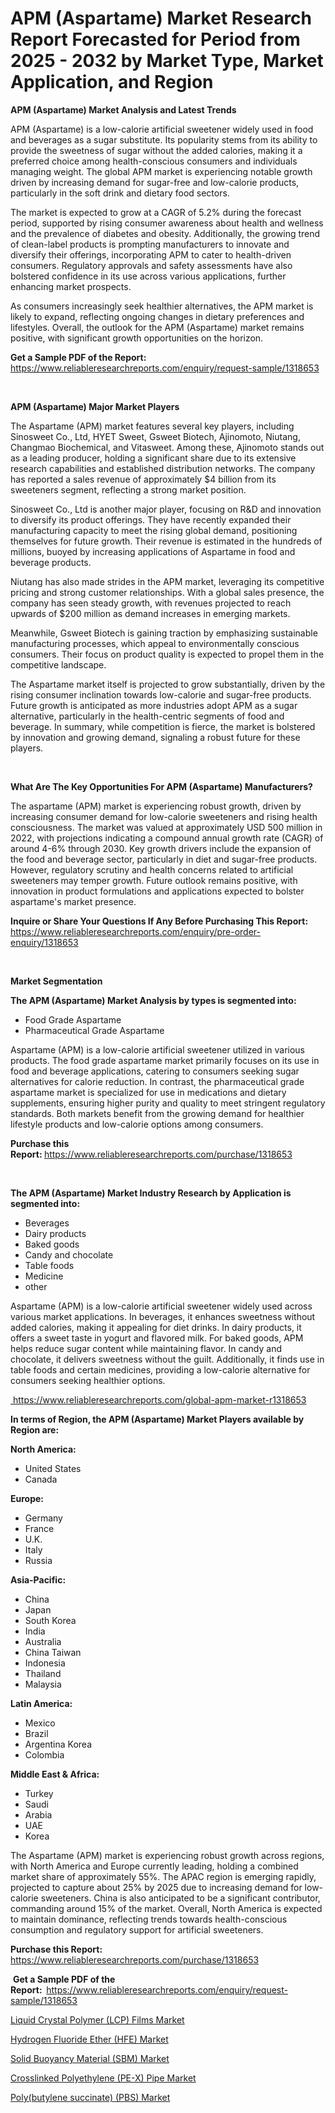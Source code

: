 <p><h1>APM (Aspartame) Market Research Report Forecasted for Period from 2025 -  2032 by Market Type, Market Application, and Region</h1></p><p><strong>APM (Aspartame) Market Analysis and Latest Trends</strong></p>
<p><p>APM (Aspartame) is a low-calorie artificial sweetener widely used in food and beverages as a sugar substitute. Its popularity stems from its ability to provide the sweetness of sugar without the added calories, making it a preferred choice among health-conscious consumers and individuals managing weight. The global APM market is experiencing notable growth driven by increasing demand for sugar-free and low-calorie products, particularly in the soft drink and dietary food sectors.</p><p>The market is expected to grow at a CAGR of 5.2% during the forecast period, supported by rising consumer awareness about health and wellness and the prevalence of diabetes and obesity. Additionally, the growing trend of clean-label products is prompting manufacturers to innovate and diversify their offerings, incorporating APM to cater to health-driven consumers. Regulatory approvals and safety assessments have also bolstered confidence in its use across various applications, further enhancing market prospects. </p><p>As consumers increasingly seek healthier alternatives, the APM market is likely to expand, reflecting ongoing changes in dietary preferences and lifestyles. Overall, the outlook for the APM (Aspartame) market remains positive, with significant growth opportunities on the horizon.</p></p>
<p><strong>Get a Sample PDF of the Report:&nbsp;</strong> <a href="https://www.reliableresearchreports.com/enquiry/request-sample/1318653?utm_campaign=7&utm_medium=2&utm_source=Github&utm_content=ia&utm_term=05022025&utm_id=apm-aspartame">https://www.reliableresearchreports.com/enquiry/request-sample/1318653</a></p>
<p>&nbsp;</p>
<p><strong>APM (Aspartame) Major Market Players</strong></p>
<p><p>The Aspartame (APM) market features several key players, including Sinosweet Co., Ltd, HYET Sweet, Gsweet Biotech, Ajinomoto, Niutang, Changmao Biochemical, and Vitasweet. Among these, Ajinomoto stands out as a leading producer, holding a significant share due to its extensive research capabilities and established distribution networks. The company has reported a sales revenue of approximately $4 billion from its sweeteners segment, reflecting a strong market position.</p><p>Sinosweet Co., Ltd is another major player, focusing on R&D and innovation to diversify its product offerings. They have recently expanded their manufacturing capacity to meet the rising global demand, positioning themselves for future growth. Their revenue is estimated in the hundreds of millions, buoyed by increasing applications of Aspartame in food and beverage products.</p><p>Niutang has also made strides in the APM market, leveraging its competitive pricing and strong customer relationships. With a global sales presence, the company has seen steady growth, with revenues projected to reach upwards of $200 million as demand increases in emerging markets.</p><p>Meanwhile, Gsweet Biotech is gaining traction by emphasizing sustainable manufacturing processes, which appeal to environmentally conscious consumers. Their focus on product quality is expected to propel them in the competitive landscape.</p><p>The Aspartame market itself is projected to grow substantially, driven by the rising consumer inclination towards low-calorie and sugar-free products. Future growth is anticipated as more industries adopt APM as a sugar alternative, particularly in the health-centric segments of food and beverage. In summary, while competition is fierce, the market is bolstered by innovation and growing demand, signaling a robust future for these players.</p></p>
<p>&nbsp;</p>
<p><strong>What Are The Key Opportunities For APM (Aspartame) Manufacturers?</strong></p>
<p><p>The aspartame (APM) market is experiencing robust growth, driven by increasing consumer demand for low-calorie sweeteners and rising health consciousness. The market was valued at approximately USD 500 million in 2022, with projections indicating a compound annual growth rate (CAGR) of around 4-6% through 2030. Key growth drivers include the expansion of the food and beverage sector, particularly in diet and sugar-free products. However, regulatory scrutiny and health concerns related to artificial sweeteners may temper growth. Future outlook remains positive, with innovation in product formulations and applications expected to bolster aspartame's market presence.</p></p>
<p><strong>Inquire or Share Your Questions If Any Before Purchasing This Report:</strong> <a href="https://www.reliableresearchreports.com/enquiry/pre-order-enquiry/1318653?utm_campaign=7&utm_medium=2&utm_source=Github&utm_content=ia&utm_term=05022025&utm_id=apm-aspartame">https://www.reliableresearchreports.com/enquiry/pre-order-enquiry/1318653</a></p>
<p>&nbsp;</p>
<p><strong>Market Segmentation</strong></p>
<p><strong>The APM (Aspartame) Market Analysis by types is segmented into:</strong></p>
<p><ul><li>Food Grade Aspartame</li><li>Pharmaceutical Grade Aspartame</li></ul></p>
<p><p>Aspartame (APM) is a low-calorie artificial sweetener utilized in various products. The food grade aspartame market primarily focuses on its use in food and beverage applications, catering to consumers seeking sugar alternatives for calorie reduction. In contrast, the pharmaceutical grade aspartame market is specialized for use in medications and dietary supplements, ensuring higher purity and quality to meet stringent regulatory standards. Both markets benefit from the growing demand for healthier lifestyle products and low-calorie options among consumers.</p></p>
<p><strong>Purchase this Report:&nbsp;</strong><a href="https://www.reliableresearchreports.com/purchase/1318653?utm_campaign=7&utm_medium=2&utm_source=Github&utm_content=ia&utm_term=05022025&utm_id=apm-aspartame">https://www.reliableresearchreports.com/purchase/1318653</a></p>
<p>&nbsp;</p>
<p><strong>The APM (Aspartame) Market Industry Research by Application is segmented into:</strong></p>
<p><ul><li>Beverages</li><li>Dairy products</li><li>Baked goods</li><li>Candy and chocolate</li><li>Table foods</li><li>Medicine</li><li>other</li></ul></p>
<p><p>Aspartame (APM) is a low-calorie artificial sweetener widely used across various market applications. In beverages, it enhances sweetness without added calories, making it appealing for diet drinks. In dairy products, it offers a sweet taste in yogurt and flavored milk. For baked goods, APM helps reduce sugar content while maintaining flavor. In candy and chocolate, it delivers sweetness without the guilt. Additionally, it finds use in table foods and certain medicines, providing a low-calorie alternative for consumers seeking healthier options.</p></p>
<p><a href="https://www.reliableresearchreports.com/global-apm-market-r1318653?utm_campaign=7&utm_medium=2&utm_source=Github&utm_content=ia&utm_term=05022025&utm_id=apm-aspartame">&nbsp;https://www.reliableresearchreports.com/global-apm-market-r1318653</a></p>
<p><strong>In terms of Region, the APM (Aspartame) Market Players available by Region are:</strong></p>
<p>
    <p> <strong> North America: </strong>
        <ul>
            <li>United States</li>
            <li>Canada</li>
        </ul>
        </p> 
    <p> <strong> Europe: </strong>
        <ul>
            <li>Germany</li>
            <li>France</li>
            <li>U.K.</li>
            <li>Italy</li>
            <li>Russia</li>
        </ul>
        </p> 
    <p> <strong> Asia-Pacific: </strong>
        <ul>
            <li>China</li>
            <li>Japan</li>
            <li>South Korea</li>
            <li>India</li>
            <li>Australia</li>
            <li>China Taiwan</li>
            <li>Indonesia</li>
            <li>Thailand</li>
            <li>Malaysia</li>
        </ul>
        </p> 
    <p> <strong> Latin America: </strong>
        <ul>
            <li>Mexico</li>
            <li>Brazil</li>
            <li>Argentina Korea</li>
            <li>Colombia</li>
        </ul>
        </p> 
    <p> <strong> Middle East & Africa: </strong>
        <ul>
            <li>Turkey</li>
            <li>Saudi</li>
            <li>Arabia</li>
            <li>UAE</li>
            <li>Korea</li>
        </ul>
    </p>
    </p>
<p><p>The Aspartame (APM) market is experiencing robust growth across regions, with North America and Europe currently leading, holding a combined market share of approximately 55%. The APAC region is emerging rapidly, projected to capture about 25% by 2025 due to increasing demand for low-calorie sweeteners. China is also anticipated to be a significant contributor, commanding around 15% of the market. Overall, North America is expected to maintain dominance, reflecting trends towards health-conscious consumption and regulatory support for artificial sweeteners.</p></p>
<p><strong>Purchase this Report: </strong><a href="https://www.reliableresearchreports.com/purchase/1318653?utm_campaign=7&utm_medium=2&utm_source=Github&utm_content=ia&utm_term=05022025&utm_id=apm-aspartame">https://www.reliableresearchreports.com/purchase/1318653</a></p>
<p>&nbsp;<strong>Get a Sample PDF of the Report:&nbsp;&nbsp;</strong><a href="https://www.reliableresearchreports.com/enquiry/request-sample/1318653?utm_campaign=7&utm_medium=2&utm_source=Github&utm_content=ia&utm_term=05022025&utm_id=apm-aspartame">https://www.reliableresearchreports.com/enquiry/request-sample/1318653</a></p>
<p><strong></strong></p>
<p><p><a href="https://github.com/oliveroste6/Market-Research-Report-List-1/blob/main/liquid-crystal-polymer-lcp-films-market.md?utm_campaign=7&utm_medium=2&utm_source=Github&utm_content=ia&utm_term=05022025&utm_id=apm-aspartame">Liquid Crystal Polymer (LCP) Films Market</a></p><p><a href="https://github.com/carendesrochers299/Market-Research-Report-List-1/blob/main/hydrogen-fluoride-ether-hfe-market.md?utm_campaign=7&utm_medium=2&utm_source=Github&utm_content=ia&utm_term=05022025&utm_id=apm-aspartame">Hydrogen Fluoride Ether (HFE) Market</a></p><p><a href="https://github.com/hannajuana198484/Market-Research-Report-List-1/blob/main/solid-buoyancy-material-sbm-market.md?utm_campaign=7&utm_medium=2&utm_source=Github&utm_content=ia&utm_term=05022025&utm_id=apm-aspartame">Solid Buoyancy Material (SBM) Market</a></p><p><a href="https://github.com/zitanebeibit9/Market-Research-Report-List-1/blob/main/crosslinked-polyethylene-pe-x-pipe-market.md?utm_campaign=7&utm_medium=2&utm_source=Github&utm_content=ia&utm_term=05022025&utm_id=apm-aspartame">Crosslinked Polyethylene (PE-X) Pipe Market</a></p><p><a href="https://github.com/chaturberville8181/Market-Research-Report-List-1/blob/main/polybutylene-succinate-pbs-market.md?utm_campaign=7&utm_medium=2&utm_source=Github&utm_content=ia&utm_term=05022025&utm_id=apm-aspartame">Poly(butylene succinate) (PBS) Market</a></p></p>